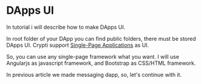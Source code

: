 # DApps UI

In tutorial i will describe how to make DApps UI. 

In root folder of your DApp you can find public folders, there must be stored DApps UI. Crypti support [Single-Page Applications](https://en.wikipedia.org/wiki/Single-page_application) as UI.

So, you can use any single-page framework what you want. I will use Angularjs as javascript framework, and Bootstrap as CSS/HTML framework.

In previous article we made messaging dapp, so, let's continue with it.

